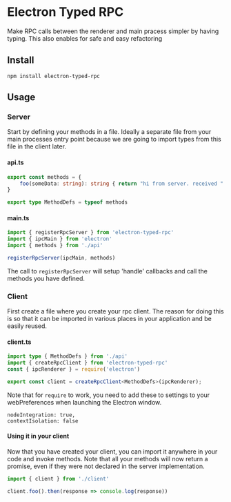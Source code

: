 # Electron Typed RPC

Make RPC calls between the renderer and main pracess simpler by having typing. 
This also enables for safe and easy refactoring

## Install

```
npm install electron-typed-rpc
```

## Usage

### Server

Start by defining your methods in a file. Ideally a separate file from your main processes entry point
because we are going to import types from this file in the client later. 

#### api.ts
```ts
export const methods = {
    foo(someData: string): string { return "hi from server. received " + someData }
}

export type MethodDefs = typeof methods 
```


#### main.ts
```ts
import { registerRpcServer } from 'electron-typed-rpc'
import { ipcMain } from 'electron'
import { methods } from './api'

registerRpcServer(ipcMain, methods)
```
The call to `registerRpcServer` will setup 'handle' callbacks and
call the methods you have defined. 

### Client

First create a file where you create your rpc client.
The reason for doing this is so that it can be imported in various
places in your application and be easily reused.

#### client.ts
```ts
import type { MethodDefs } from './api'
import { createRpcClient } from 'electron-typed-rpc'
const { ipcRenderer } = require('electron')

export const client = createRpcClient<MethodDefs>(ipcRenderer);
```

Note that for `require` to work, you need to add these to settings 
to your webPreferences when launching the Electron window.

```
nodeIntegration: true,
contextIsolation: false
```

#### Using it in your client 
Now that you have created your client, you can import it anywhere
in your code and invoke methods. Note that all your methods
will now return a promise, even if they were not declared in the 
server implementation.

```ts
import { client } from './client'

client.foo().then(response => console.log(response))
```